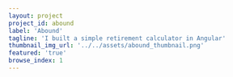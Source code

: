 ```yaml
---
layout: project
project_id: abound
label: 'Abound'
tagline: 'I built a simple retirement calculator in Angular'
thumbnail_img_url: '../../assets/abound_thumbnail.png'
featured: 'true'
browse_index: 1
---
```

